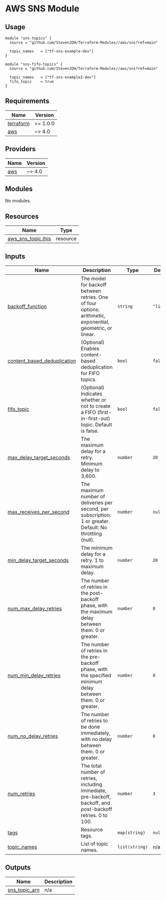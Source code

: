 # AWS SNS Module

## Usage

```hcl
module "sns-topics" {
  source = "github.com/StevenJDH/Terraform-Modules//aws/sns?ref=main"

  topic_names   = ["tf-sns-example-dev"]
}

module "sns-fifo-topics" {
  source = "github.com/StevenJDH/Terraform-Modules//aws/sns?ref=main"

  topic_names   = ["tf-sns-example2-dev"]
  fifo_topic    = true
}
```

<!-- BEGIN_TF_DOCS -->
## Requirements

| Name | Version |
|------|---------|
| <a name="requirement_terraform"></a> [terraform](#requirement\_terraform) | >= 1.0.0 |
| <a name="requirement_aws"></a> [aws](#requirement\_aws) | ~> 4.0 |

## Providers

| Name | Version |
|------|---------|
| <a name="provider_aws"></a> [aws](#provider\_aws) | ~> 4.0 |

## Modules

No modules.

## Resources

| Name | Type |
|------|------|
| [aws_sns_topic.this](https://registry.terraform.io/providers/hashicorp/aws/latest/docs/resources/sns_topic) | resource |

## Inputs

| Name | Description | Type | Default | Required |
|------|-------------|------|---------|:--------:|
| <a name="input_backoff_function"></a> [backoff\_function](#input\_backoff\_function) | The model for backoff between retries. One of four options: arithmetic, exponential, geometric, or linear. | `string` | `"linear"` | no |
| <a name="input_content_based_deduplication"></a> [content\_based\_deduplication](#input\_content\_based\_deduplication) | (Optional) Enables content-based deduplication for FIFO topics. | `bool` | `false` | no |
| <a name="input_fifo_topic"></a> [fifo\_topic](#input\_fifo\_topic) | (Optional) Indicates whether or not to create a FIFO (first-in-first-out) topic. Default is false. | `bool` | `false` | no |
| <a name="input_max_delay_target_seconds"></a> [max\_delay\_target\_seconds](#input\_max\_delay\_target\_seconds) | The maximum delay for a retry. Minimum delay to 3,600. | `number` | `20` | no |
| <a name="input_max_receives_per_second"></a> [max\_receives\_per\_second](#input\_max\_receives\_per\_second) | The maximum number of deliveries per second, per subscription. 1 or greater. Default: No throttling (null). | `number` | `null` | no |
| <a name="input_min_delay_target_seconds"></a> [min\_delay\_target\_seconds](#input\_min\_delay\_target\_seconds) | The minimum delay for a retry. 1 to maximum delay. | `number` | `20` | no |
| <a name="input_num_max_delay_retries"></a> [num\_max\_delay\_retries](#input\_num\_max\_delay\_retries) | The number of retries in the post-backoff phase, with the maximum delay between them. 0 or greater. | `number` | `0` | no |
| <a name="input_num_min_delay_retries"></a> [num\_min\_delay\_retries](#input\_num\_min\_delay\_retries) | The number of retries in the pre-backoff phase, with the specified minimum delay between them. 0 or greater. | `number` | `0` | no |
| <a name="input_num_no_delay_retries"></a> [num\_no\_delay\_retries](#input\_num\_no\_delay\_retries) | The number of retries to be done immediately, with no delay between them. 0 or greater. | `number` | `0` | no |
| <a name="input_num_retries"></a> [num\_retries](#input\_num\_retries) | The total number of retries, including immediate, pre-backoff, backoff, and post-backoff retries. 0 to 100. | `number` | `3` | no |
| <a name="input_tags"></a> [tags](#input\_tags) | Resource tags. | `map(string)` | `null` | no |
| <a name="input_topic_names"></a> [topic\_names](#input\_topic\_names) | List of topic names. | `list(string)` | n/a | yes |

## Outputs

| Name | Description |
|------|-------------|
| <a name="output_sns_topic_arn"></a> [sns\_topic\_arn](#output\_sns\_topic\_arn) | n/a |
<!-- END_TF_DOCS -->